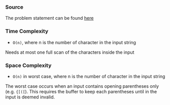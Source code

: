 ### Source

The problem statement can be found [here](https://leetcode.com/problems/valid-parentheses/description)

### Time Complexity

- `O(n)`, where n is the number of character in the input string

Needs at most one full scan of the characters inside the input

### Space Complexity

- `O(n)` in worst case, where n is the number of character in the input string

The worst case occurs when an input contains opening parentheses only (e.g. `{[([`). This requires the buffer to keep each parentheses until in the input is deemed invalid.